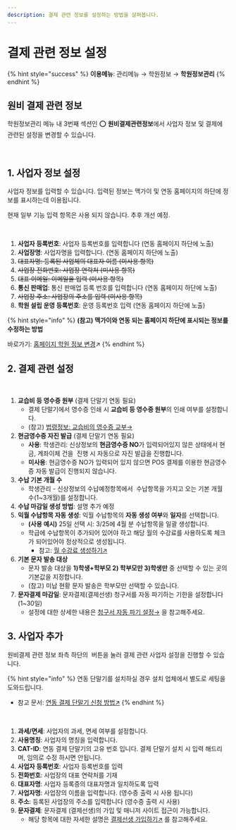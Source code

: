 ```yaml
---
description: 결제 관련 정보를 설정하는 방법을 살펴봅니다.
---
```


# 결제 관련 정보 설정

{% hint style="success" %}
**이용메뉴**: 관리메뉴 → 학원정보 → **학원정보관리**
{% endhint %}

## 원비 결제 관련 정보

학원정보관리 메뉴 내 3번째 섹션인 ⭕ **원비결제관련정보**에서 사업자 정보 및 결제에 관련된 설정을 변경할 수 있습니다.

<figure><img src="../.gitbook/assets/결제관련정보설정.png" alt=""><figcaption></figcaption></figure>

## 1. 사업자 정보 설정

사업자 정보를 입력할 수 있습니다. 입력된 정보는 맥가이 및 연동 홈페이지의 하단에 정보를 표시하는데 이용됩니다.

현재 일부 기능 입력 항목은 사용 되지 않습니다. 추후 개선 예정.

<figure><img src="../.gitbook/assets/원비결제관련정보_사업자정보설정.png" alt=""><figcaption></figcaption></figure>

1. **사업자 등록번호**: 사업자 등록번호를 입력합니다 (연동 홈페이지 하단에 노출)
2. **사업장명**: 사업자명을 입력합니다. (연동 홈페이지 하단에 노출)
3. ~~대표자명: 등록된 사업체의 대표자 이름 (미사용 항목)~~
4. ~~사업장 전화번호: 사업장 연락처 (미사용 항목)~~
5. ~~대표 이메일: 이메일을 입력 (미사용 항목)~~
6. **통신 판매업**: 통신 판매업 등록 번호를 입력합니다 (연동 홈페이지 하단에 노출)
7. ~~사업장 주소: 사업장의 주소를 입력 (미사용 항목)~~
8. **학원 설립 운영 등록번호**: 운영 등록번호 입력 (연동 홈페이지 하단에 노출)

{% hint style="info" %}
**(참고) 맥가이와 연동 되는 홈페이지 하단에 표시되는 정보를 수정하는 방법**

바로가기: [홈페이지 학원 정보 변경](../homepage/settings/undefined.md)↗
{% endhint %}

## 2. 결제 관련 설정

<figure><img src="../.gitbook/assets/원비결제관련정보_결제관련설정.png" alt=""><figcaption></figcaption></figure>

1. **교습비 등 영수증 원부** (결제 단말기 연동 필요)
   * 결제 단말기에서 영수증 인쇄 시 **교습비 등 영수증 원부**의 인쇄 여부를 설정합니다.
   * (참고) [법령정보: 교습비의 영수증 교부→](https://easylaw.go.kr/CSP/CnpClsMain.laf?popMenu=ov\&csmSeq=1140\&ccfNo=3\&cciNo=3\&cnpClsNo=2\&menuType=cnpcls\&search\_put=)
2. **현금영수증 자진 발급** (결제 단말기 연동 필요)
   * **사용**: 학생관리: 신상정보의 **현금영수증 NO**가 입력되어있지 않은 상태에서 현금, 계좌이체 건을 <img src="../.gitbook/assets/btn_POS결제.png" alt="" data-size="line"> 진행 시 자동으로 자진 발급을 진행합니다.
   * **미사용**: 현금영수증 NO가 입력되어 있지 않으면 POS 결제를 이용한 현금영수증 자동 발급이 진행되지 않습니다.
3. **수납 기본 개월 수**
   * 학생관리 - 신상정보의 수납예정항목에서 <img src="../.gitbook/assets/btn_학급항목가져오기.png" alt="" data-size="line"> 수납항목을 가지고 오는 기본 개월 수(1\~3개월)를 설정합니다.&#x20;
4. **수납 마감일 생성 방법**: 설명 추가 예정
5. **익월 수납항목 자동 생성**: 익월 수납항목의 **자동 생성 여부**와 **일자**를 선택합니다.&#x20;
   * **(사용 예시)** 25일 선택 시: 3/25에 4월 분 수납항목을 일괄 생성합니다.
   * 학급에 수납항목이 추가되어 있어야 하고 해당 월의 수강료를 사용하도록 체크가 되어있어야 정상적으로 생성됩니다.
     * 참고: [월 수강료 생성하기↗](tuition-mgmt/monthly.md)
6. **기본 문자 발송 대상**
   * 문자 발송 대상을 **1)학생+학부모 2) 학부모만 3)학생만** 중 선택할 수 있는 곳의 기본값을 지정합니다.
   * (참고) 미납 현황 문자 발송은 학부모만 선택할 수 있습니다.
7. **문자결제 마감일**: 문자결제(결제선생) 청구서를 자동 파기하는 기한을 설정합니다 (1\~30일)
   * 설정에 대한 상세한 내용은 [청구서 자동 파기 설정→](payssam/send.md#undefined) 을 참고해주세요.

## 3. 사업자 추가

원비결제 관련 정보 좌측 하단의 <img src="../.gitbook/assets/btn_사업자추가.png" alt="" data-size="line"> 버튼을 눌러 결제 관련 사업자 설정을 진행할 수 있습니다.

{% hint style="info" %}
연동 단말기를 설치하실 경우 설치 업체에서 별도로 세팅을 도와드립니다.&#x20;

* 참고 문서: [연동 결제 단말기 신청 방법↗](allthatpay.md)
{% endhint %}

<figure><img src="../.gitbook/assets/사업자 추가.png" alt=""><figcaption></figcaption></figure>

1. **과세/면세**: 사업자의 과세, 면세 여부를 설정합니다.
2. **사용명칭**: 사업자의 명칭을 입력합니다.
3. **CAT-ID**: 연동 결제 단말기의 고유 번호 입니다. 결제 단말기 설치 시 입력 해드리며, 임의로 수정 하시면 안됩니다.
4. **사업자 등록번호**: 사업자 등록번호를 입력
5. **전화번호**: 사업장의 대표 연락처를 기재
6. **대표자명**: 사업자 등록증의 대표자명과 일치하도록 입력
7. **사업자명**: 사업장의 이름을 입력합니다. (영수증 출력 시 사용 됩니다)
8. **주소**: 등록된 사업장의 주소를 입력합니다 (영수증 출력 시 사용)
9. **문자결제**: 문자결제 (결제선생)의 가입 및 매니저 사이트 접근이 가능합니다.&#x20;
   * 해당 항목에 대한 자세한 설명은 [결제선생 가입하기↗](payssam/signup.md) 를 참고해주세요.
